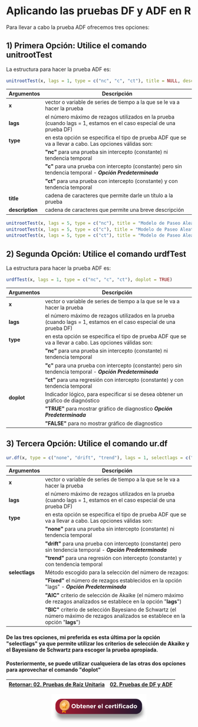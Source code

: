 # Aplicando las pruebas DF y ADF en R

Para llevar a cabo la prueba ADF ofrecemos tres opciones:

## 1) **Primera Opción:** Utilice el comando **unitrootTest**
La estructura para hacer la prueba ADF es:
``` r
unitrootTest(x, lags = 1, type = c("nc", "c", "ct"), title = NULL, description = NULL)
```

| **Argumentos**          | **Descripción**                                                                                                     | 
|-------------------------|---------------------------------------------------------------------------------------------------------------------|
| **x**                   | vector o variable de series de tiempo a la que se le va a hacer la prueba                                           |
| **lags**                | el número máximo de rezagos utilizados en la prueba (cuando lags = 1, estamos en el caso especial de una prueba DF) |
| **type**                | en esta opción se especifica el tipo de prueba ADF que se va a llevar a cabo. Las opciones válidas son:             |
|                         |  **"nc"** para una prueba sin intercepto (constante) ni tendencia temporal                                          |
|                         |  **"c"** para una prueba con intercepto (constante) pero sin tendencia temporal - **_Opción Predeterminada_**       |
|                         |  **"ct"** para una prueba con intercepto (constante) y con tendencia temporal                                       |
| **title**               | cadena de caracteres que permite darle un título a la prueba                                                        |
| **description**         | cadena de caracteres que permite una breve descripción                                                              | 

``` r
unitrootTest(x, lags = 5, type = c("nc"), title = "Modelo de Paseo Aleatorio", description = NULL)
unitrootTest(x, lags = 5, type = c("c"), title = "Modelo de Paseo Aleatorio con Intercepto", description = NULL)
unitrootTest(x, lags = 5, type = c("ct"), title = "Modelo de Paseo Aleatorio con Intercepto y Tendencia Lineal", description = NULL)
```

## 2) **Segunda Opción:** Utilice el comando **urdfTest**
La estructura para hacer la prueba ADF es:
``` r
urdfTest(x, lags = 1, type = c("nc", "c", "ct"), doplot = TRUE)
```

| **Argumentos**          | **Descripción**                                                                                                     | 
|-------------------------|---------------------------------------------------------------------------------------------------------------------|
| **x**                   | vector o variable de series de tiempo a la que se le va a hacer la prueba                                           |
| **lags**                | el número máximo de rezagos utilizados en la prueba (cuando lags = 1, estamos en el caso especial de una prueba DF) |
| **type**                | en esta opción se especifica el tipo de prueba ADF que se va a llevar a cabo. Las opciones válidas son:             |
|                         | **"nc"** para una prueba sin intercepto (constante) ni tendencia temporal                                           |
|                         | **"c"** para una prueba con intercepto (constante) pero sin tendencia temporal - **_Opción Predeterminada_**        |
|                         | **"ct"** para una regresión con intercepto (constante) y con tendencia temporal                                     |
| **doplot**              | Indicador lógico, para especificar si se desea obtener un gráfico de diagnóstico                                    | 
|                         | **"TRUE"** para mostrar gráfico de diagnostico **_Opción Predeterminada_**                                          |
|                         | **"FALSE"** para no mostrar gráfico de diagnostico                                                                  |

## 3) **Tercera Opción:** Utilice el comando **ur.df**
``` r
ur.df(x, type = c("none", "drift", "trend"), lags = 1, selectlags = c("Fixed", "AIC", "BIC"))
```

| **Argumentos**          | **Descripción**                                                                                                                      | 
|-------------------------|--------------------------------------------------------------------------------------------------------------------------------------|
| **x**                   | vector o variable de series de tiempo a la que se le va a hacer la prueba                                                            |
| **lags**                | el número máximo de rezagos utilizados en la prueba  (cuando lags = 1, estamos en el caso especial de una prueba DF)                 |
| **type**                | en esta opción se especifica el tipo de prueba ADF que se va a llevar a cabo. Las opciones válidas son:                              |
|                         | **"none"** para una prueba sin intercepto (constante) ni tendencia temporal                                                          |
|                         | **"drift"** para una prueba con intercepto (constante) pero sin tendencia temporal - **_Opción Predeterminada_**                     |
|                         | **"trend"** para una regresión con intercepto (constante) y con tendencia temporal                                                   |
| **selectlags**          | Método escogido para la selección del número de rezagos:                                                                             | 
|                         | **"Fixed"** el número de rezagos establecidos en la opción "lags" - **_Opción Predeterminada_**                                      |
|                         | **"AIC"** criterio de selección de Akaike (el número máximo de rezagos analizados se establece en la opción "**lags**")              |
|                         | **"BIC"** criterio de selección Bayesiano de Schwartz (el número máximo de rezagos analizados se establece en la opción "**lags**")  |

#### De las tres opciones, mi preferida es esta última por la opción "selectlags" ya que permite utilizar los criterios de selección de Akaike y el Bayesiano de Schwartz para escoger la prueba apropiada. 
#### Posteriormente, se puede utilizar cualqueiera de las otras dos opciones para aprovechar el comando "doplot"

| [Retornar: 02. Pruebas de Raíz Unitaria](../Readme.md) | [02. Pruebas de DF y ADF](../Seccion02_02_ADF_T/Readme.md)  |
|--------------------------------------------------------|-------------------------------------------------------------|

<div align="center"><a href="https://enlace-academico.escuelaing.edu.co/psc/FORMULARIO/EMPLOYEE/SA/c/EC_LOCALIZACION_RE.LC_FRM_ADMEDCO_FL.GBL" target="_blank"><img src="https://github.com/alvaroperdomo/World-Econometrics/blob/main/.icons/IconCEHBotonCertificado.png" alt="World-Econometrics" width="260" border="0" /></a></div>
